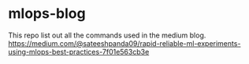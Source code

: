 # mlops-blog
This repo list out all the commands used in the medium blog.
https://medium.com/@sateeshpanda09/rapid-reliable-ml-experiments-using-mlops-best-practices-7f01e563cb3e

